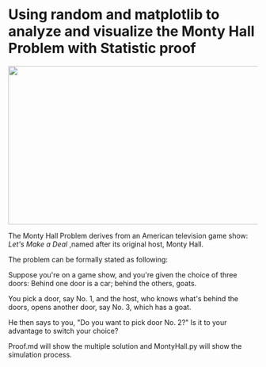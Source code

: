 # Using random and matplotlib to analyze and visualize the Monty Hall Problem with Statistic proof

<div align=center><img width="600" height="320" src="https://embedwistia-a.akamaihd.net/deliveries/5c236817dc493ffec33c6fe39b72f6363bc38794.jpg"/></div>

The Monty Hall Problem derives from an American television game show: *Let's Make a Deal* ,named after its 
original host, Monty Hall. 

The problem can be formally stated as following:

Suppose you're on a game show, and you're given the choice of three doors: 
Behind one door is a car; behind the others, goats. 

You pick a door, say No. 1, and the host, who knows what's behind the doors, opens another door, say No. 3, which has a goat. 

He then says to you, "Do you want to pick door No. 2?" Is it to your advantage to switch your choice?


Proof.md will show the multiple solution and MontyHall.py will show the simulation process.
